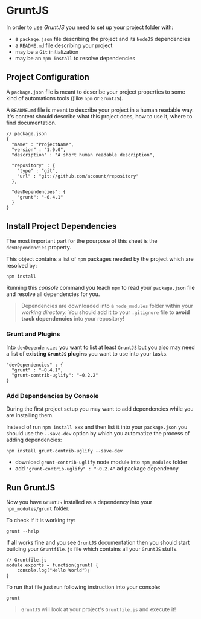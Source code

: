 GruntJS
==========================

In order to use _GruntJS_ you need to set up your project folder with:

- a `package.json` file describing the project and its `NodeJS` dependencies
- a `README.md` file describing your project
- may be a `Git` initialization
- may be an `npm install` to resolve dependencies

## Project Configuration

A `package.json` file is meant to describe your project properties to some kind of automations tools ()like `npm` or `GruntJS`).

A `README.md` file is meant to describe your project in a human readable way. It's content should describe what this project does, how to use it, where to find documentation.

```
// package.json
{
  "name" : "ProjectName",
  "version" : "1.0.0",
  "description" : "A short human readable description",
  
  "repository" : {
    "type" : "git",
    "url" : "git://github.com/account/repository"
  },
  
  "devDependencies": {
    "grunt": "~0.4.1"
  }
}
```

## Install Project Dependencies

The most important part for the pourpose of this sheet is the `devDependencies` property.

This object contains a list of `npm` packages needed by the project which are resolved by:

```
npm install
```

Running this _console_ command you teach `npm` to read your `package.json` file and resolve all dependencies for you.

> Dependencies are downloaded into a `node_modules` folder within your _working directory_. You should add it to your `.gitignore` file to **avoid track dependencies** into your repository!

### Grunt and Plugins

Into `devDependencies` you want to list at least `GruntJS` but you also may need a list of **existing `GruntJS` plugins** you want to use into your tasks.

```
"devDependencies" : {
  "grunt" : "~0.4.1",
  "grunt-contrib-uglify": "~0.2.2"
}
```

### Add Dependencies by Console

During the first project setup you may want to add dependencies while you are installing them.

Instead of run `npm install xxx` and then list it into your `package.json` you should use the `--save-dev` option by which you automatize the process of adding dependencies:

```
npm install grunt-contrib-uglify --save-dev
```

- download `grunt-contrib-uglify` node module into `npm_modules` folder
- add `"grunt-contrib-uglify" : "~0.2.4"` ad package dependency


## Run GruntJS

Now you have `GruntJS` installed as a dependency into your `npm_modules/grunt` folder.

To check if it is working try:

```
grunt --help
```

If all works fine and you see `GruntJS` documentation then you should start building your `Gruntfile.js` file which contains all your `GruntJS` stuffs.

```
// Gruntfile.js
module.exports = function(grunt) {
    console.log("Hello World");
}
```

To run that file just run following instruction into your console:

```
grunt
```

> `GruntJS` will look at your project's `Gruntfile.js` and execute it!


